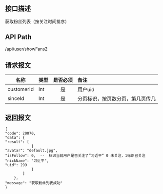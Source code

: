 ## 接口描述
获取粉丝列表（按关注时间排序）
## API Path
/api/user/showFans2
## 请求报文
|名称         |类型           |是否必须   |备注                                 |
|-------------|:--------------|:---------:|:------------------------------------|
|customerId    |Int    |是    |用户uid    |
|sinceId    |Int    |是    |分页标识，按页数分页，第几页传几    |
## 返回报文
    {
    "code": 20070,
    "data": {
    "result": [
                {
    "avatar": "default.jpg",
    "isFollow": 0,  --  标识当前用户是否关注了”习近平“ 0 未关注，1标识已关注
    "nickName": "习近平",
    "uid": 299
                }
            ]
        },
    "message": "获取粉丝列表成功"
    }
    
